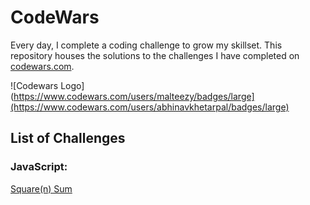 # CodeWars

Every day, I complete a coding challenge to grow my skillset. This repository houses the solutions to the challenges I have completed on
[codewars.com](https://www.codewars.com/).

![Codewars Logo](https://www.codewars.com/users/malteezy/badges/large](https://www.codewars.com/users/abhinavkhetarpal/badges/large)

## List of Challenges

### JavaScript:

[Square(n) Sum](JavaScript/squareNSum.js)
